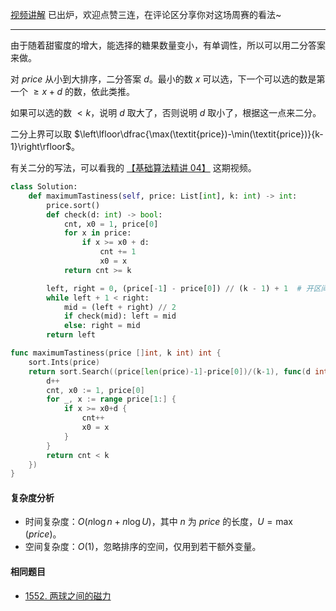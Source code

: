 [视频讲解](https://www.bilibili.com/video/BV1FV4y1F7v7/) 已出炉，欢迎点赞三连，在评论区分享你对这场周赛的看法~

---

由于随着甜蜜度的增大，能选择的糖果数量变小，有单调性，所以可以用二分答案来做。

对 $\textit{price}$ 从小到大排序，二分答案 $d$。最小的数 $x$ 可以选，下一个可以选的数是第一个 $\ge x+d$ 的数，依此类推。

如果可以选的数 $< k$，说明 $d$ 取大了，否则说明 $d$ 取小了，根据这一点来二分。

二分上界可以取 $\left\lfloor\dfrac{\max(\textit{price})-\min(\textit{price})}{k-1}\right\rfloor$。

有关二分的写法，可以看我的 [【基础算法精讲 04】](https://www.bilibili.com/video/BV1AP41137w7/) 这期视频。

```py [sol1-Python3]
class Solution:
    def maximumTastiness(self, price: List[int], k: int) -> int:
        price.sort()
        def check(d: int) -> bool:
            cnt, x0 = 1, price[0]
            for x in price:
                if x >= x0 + d:
                    cnt += 1
                    x0 = x
            return cnt >= k

        left, right = 0, (price[-1] - price[0]) // (k - 1) + 1  # 开区间
        while left + 1 < right:
            mid = (left + right) // 2
            if check(mid): left = mid
            else: right = mid
        return left
```

```go [sol1-Go]
func maximumTastiness(price []int, k int) int {
	sort.Ints(price)
	return sort.Search((price[len(price)-1]-price[0])/(k-1), func(d int) bool {
		d++
		cnt, x0 := 1, price[0]
		for _, x := range price[1:] {
			if x >= x0+d {
				cnt++
				x0 = x
			}
		}
		return cnt < k
	})
}
```

#### 复杂度分析

- 时间复杂度：$O(n\log n + n\log U)$，其中 $n$ 为 $\textit{price}$ 的长度，$U=\max(\textit{price})$。
- 空间复杂度：$O(1)$，忽略排序的空间，仅用到若干额外变量。

#### 相同题目

- [1552. 两球之间的磁力](https://leetcode.cn/problems/magnetic-force-between-two-balls/)
